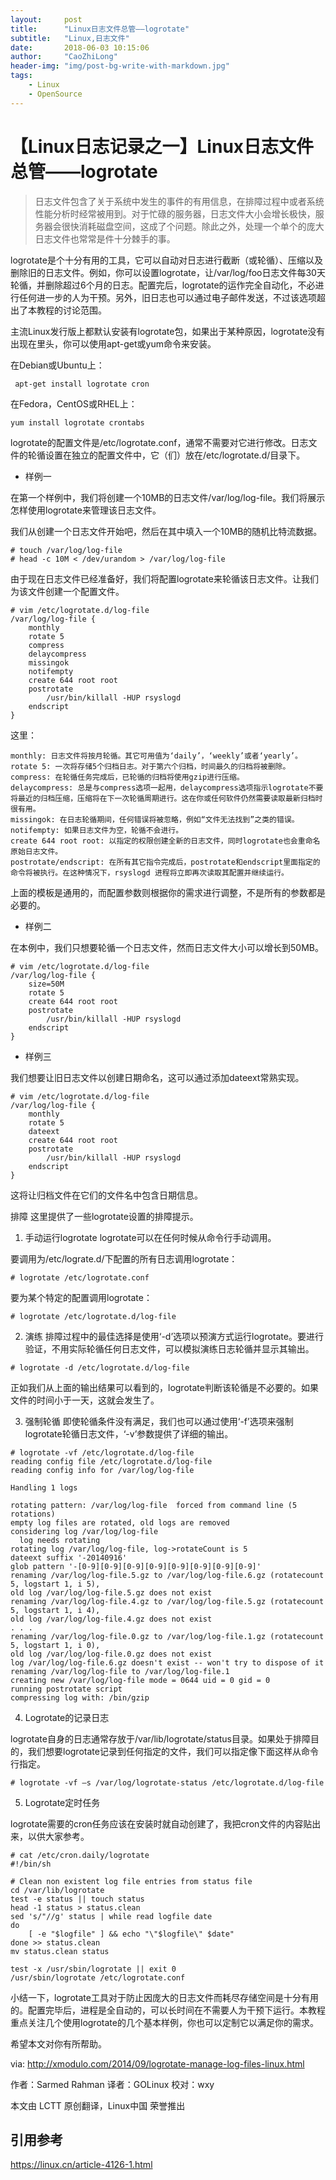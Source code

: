 ```yaml
---
layout:     post
title:      "Linux日志文件总管——logrotate"
subtitle:   "Linux,日志文件"
date:       2018-06-03 10:15:06
author:     "CaoZhiLong"
header-img: "img/post-bg-write-with-markdown.jpg"
tags:
    - Linux
    - OpenSource
---
```


# 【Linux日志记录之一】Linux日志文件总管——logrotate

> 日志文件包含了关于系统中发生的事件的有用信息，在排障过程中或者系统性能分析时经常被用到。对于忙碌的服务器，日志文件大小会增长极快，服务器会很快消耗磁盘空间，这成了个问题。除此之外，处理一个单个的庞大日志文件也常常是件十分棘手的事。



logrotate是个十分有用的工具，它可以自动对日志进行截断（或轮循）、压缩以及删除旧的日志文件。例如，你可以设置logrotate，让/var/log/foo日志文件每30天轮循，并删除超过6个月的日志。配置完后，logrotate的运作完全自动化，不必进行任何进一步的人为干预。另外，旧日志也可以通过电子邮件发送，不过该选项超出了本教程的讨论范围。



主流Linux发行版上都默认安装有logrotate包，如果出于某种原因，logrotate没有出现在里头，你可以使用apt-get或yum命令来安装。

在Debian或Ubuntu上：

```shell
 apt-get install logrotate cron 
```
在Fedora，CentOS或RHEL上：

```shell
yum install logrotate crontabs 
```
logrotate的配置文件是/etc/logrotate.conf，通常不需要对它进行修改。日志文件的轮循设置在独立的配置文件中，它（们）放在/etc/logrotate.d/目录下。

- 样例一

在第一个样例中，我们将创建一个10MB的日志文件/var/log/log-file。我们将展示怎样使用logrotate来管理该日志文件。

我们从创建一个日志文件开始吧，然后在其中填入一个10MB的随机比特流数据。

```shell
# touch /var/log/log-file
# head -c 10M < /dev/urandom > /var/log/log-file 
```
由于现在日志文件已经准备好，我们将配置logrotate来轮循该日志文件。让我们为该文件创建一个配置文件。

```shell
# vim /etc/logrotate.d/log-file 
/var/log/log-file {
    monthly
    rotate 5
    compress
    delaycompress
    missingok
    notifempty
    create 644 root root
    postrotate
        /usr/bin/killall -HUP rsyslogd
    endscript
}
```
这里：
```
monthly: 日志文件将按月轮循。其它可用值为‘daily’，‘weekly’或者‘yearly’。
rotate 5: 一次将存储5个归档日志。对于第六个归档，时间最久的归档将被删除。
compress: 在轮循任务完成后，已轮循的归档将使用gzip进行压缩。
delaycompress: 总是与compress选项一起用，delaycompress选项指示logrotate不要将最近的归档压缩，压缩将在下一次轮循周期进行。这在你或任何软件仍然需要读取最新归档时很有用。
missingok: 在日志轮循期间，任何错误将被忽略，例如“文件无法找到”之类的错误。
notifempty: 如果日志文件为空，轮循不会进行。
create 644 root root: 以指定的权限创建全新的日志文件，同时logrotate也会重命名原始日志文件。
postrotate/endscript: 在所有其它指令完成后，postrotate和endscript里面指定的命令将被执行。在这种情况下，rsyslogd 进程将立即再次读取其配置并继续运行。
```
上面的模板是通用的，而配置参数则根据你的需求进行调整，不是所有的参数都是必要的。

- 样例二

在本例中，我们只想要轮循一个日志文件，然而日志文件大小可以增长到50MB。

```shell
# vim /etc/logrotate.d/log-file 
/var/log/log-file {
    size=50M
    rotate 5
    create 644 root root
    postrotate
        /usr/bin/killall -HUP rsyslogd
    endscript
}
```
- 样例三

我们想要让旧日志文件以创建日期命名，这可以通过添加dateext常熟实现。

```shell
# vim /etc/logrotate.d/log-file 
/var/log/log-file {
    monthly
    rotate 5
    dateext
    create 644 root root
    postrotate
        /usr/bin/killall -HUP rsyslogd
    endscript
}
```

这将让归档文件在它们的文件名中包含日期信息。

排障
这里提供了一些logrotate设置的排障提示。

1. 手动运行logrotate
logrotate可以在任何时候从命令行手动调用。

要调用为/etc/lograte.d/下配置的所有日志调用logrotate：

```shell
# logrotate /etc/logrotate.conf 
```
要为某个特定的配置调用logrotate：

```shell
# logrotate /etc/logrotate.d/log-file 
```

2. 演练
排障过程中的最佳选择是使用‘-d’选项以预演方式运行logrotate。要进行验证，不用实际轮循任何日志文件，可以模拟演练日志轮循并显示其输出。

```shell
# logrotate -d /etc/logrotate.d/log-file 
```

正如我们从上面的输出结果可以看到的，logrotate判断该轮循是不必要的。如果文件的时间小于一天，这就会发生了。

3. 强制轮循
即使轮循条件没有满足，我们也可以通过使用‘-f’选项来强制logrotate轮循日志文件，‘-v’参数提供了详细的输出。

```shell
# logrotate -vf /etc/logrotate.d/log-file 
reading config file /etc/logrotate.d/log-file
reading config info for /var/log/log-file
 
Handling 1 logs
 
rotating pattern: /var/log/log-file  forced from command line (5 rotations)
empty log files are rotated, old logs are removed
considering log /var/log/log-file
  log needs rotating
rotating log /var/log/log-file, log->rotateCount is 5
dateext suffix '-20140916'
glob pattern '-[0-9][0-9][0-9][0-9][0-9][0-9][0-9][0-9]'
renaming /var/log/log-file.5.gz to /var/log/log-file.6.gz (rotatecount 5, logstart 1, i 5),
old log /var/log/log-file.5.gz does not exist
renaming /var/log/log-file.4.gz to /var/log/log-file.5.gz (rotatecount 5, logstart 1, i 4),
old log /var/log/log-file.4.gz does not exist
. . .
renaming /var/log/log-file.0.gz to /var/log/log-file.1.gz (rotatecount 5, logstart 1, i 0),
old log /var/log/log-file.0.gz does not exist
log /var/log/log-file.6.gz doesn't exist -- won't try to dispose of it
renaming /var/log/log-file to /var/log/log-file.1
creating new /var/log/log-file mode = 0644 uid = 0 gid = 0
running postrotate script
compressing log with: /bin/gzip
```

4. Logrotate的记录日志

logrotate自身的日志通常存放于/var/lib/logrotate/status目录。如果处于排障目的，我们想要logrotate记录到任何指定的文件，我们可以指定像下面这样从命令行指定。

```shell
# logrotate -vf –s /var/log/logrotate-status /etc/logrotate.d/log-file
```

5. Logrotate定时任务

logrotate需要的cron任务应该在安装时就自动创建了，我把cron文件的内容贴出来，以供大家参考。

```shell
# cat /etc/cron.daily/logrotate 
#!/bin/sh
 
# Clean non existent log file entries from status file
cd /var/lib/logrotate
test -e status || touch status
head -1 status > status.clean
sed 's/"//g' status | while read logfile date
do
    [ -e "$logfile" ] && echo "\"$logfile\" $date"
done >> status.clean
mv status.clean status
 
test -x /usr/sbin/logrotate || exit 0
/usr/sbin/logrotate /etc/logrotate.conf
```
小结一下，logrotate工具对于防止因庞大的日志文件而耗尽存储空间是十分有用的。配置完毕后，进程是全自动的，可以长时间在不需要人为干预下运行。本教程重点关注几个使用logrotate的几个基本样例，你也可以定制它以满足你的需求。

希望本文对你有所帮助。

via: http://xmodulo.com/2014/09/logrotate-manage-log-files-linux.html

作者：Sarmed Rahman 译者：GOLinux 校对：wxy

本文由 LCTT 原创翻译，Linux中国 荣誉推出

## 引用参考

https://linux.cn/article-4126-1.html

